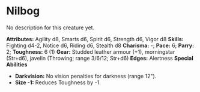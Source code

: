 # Nilbog

No description for this creature yet.

**Attributes:** Agility d8, Smarts d6, Spirit d6, Strength d6, Vigor d8
**Skills:** Fighting d4-2, Notice d6, Riding d6, Stealth d8
**Charisma:** -; **Pace:** 6; **Parry:** 2; **Toughness:** 6 (1)
**Gear:** Studded leather armour (+1), morningstar (Str+d6), javelin
(Throwing; range 3/6/12; Str+d6)
**Edges:** Alertness
**Special Abilities**

- **Darkvision:** No vision penalties for darkness (range 12").
- **Size -1:** Reduces Toughness by -1.
